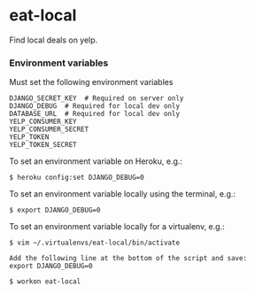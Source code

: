 # eat-local
Find local deals on yelp.


### Environment variables

Must set the following environment variables

    DJANGO_SECRET_KEY  # Required on server only
    DJANGO_DEBUG  # Required for local dev only
    DATABASE_URL  # Required for local dev only
    YELP_CONSUMER_KEY
    YELP_CONSUMER_SECRET
    YELP_TOKEN
    YELP_TOKEN_SECRET

To set an environment variable on Heroku, e.g.:

    $ heroku config:set DJANGO_DEBUG=0

To set an environment variable locally using the terminal, e.g.:

    $ export DJANGO_DEBUG=0

To set an environment variable locally for a virtualenv, e.g.:

    $ vim ~/.virtualenvs/eat-local/bin/activate

    Add the following line at the bottom of the script and save:
    export DJANGO_DEBUG=0

    $ workon eat-local
